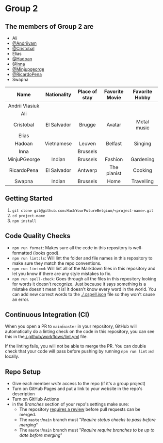 # Group 2

## **The members of Group 2 are**

- Ali
- [@Andriivam](/people/andriivam.md)
- [@Cristobal](/people/cristobal.md)
- Elias
- [@Hadoan](/people/hadoan.md)
- [@Inna](/people/inna.md)
- [@Minjupgeorge](/people/minjujoseph.md)
- [@RicardoPena](/people/ricardopena.md)
- Swapna

|      Name      | Nationality | Place of stay | Favorite Movie | Favorite Hobby |
| :------------: | :---------: | :-----------: | :------------: | :------------: |
| Andrii Vlasiuk |             |               |                |                |
|      Ali       |             |               |                |                |
|   Cristobal    | El Salvador |    Brugge     |     Avatar     |  Metal music   |
|     Elias      |             |               |                |                |
|     Hadoan     | Vietnamese  |    Leuven     |    Belfast     |    Singing     |
|      Inna      |             |   Brussels    |                |                |
|  MinjuPGeorge  |   Indian    |   Brussels    |    Fashion     |   Gardening    |
|  RicardoPena   | El Salvador |    Antwerp    |  The pianist   |    Cooking     |
|     Swapna     |   Indian    |   Brussels    |      Home      |   Travelling   |

<!-- describe your project -->

## Getting Started

<!-- a guide to using this repository -->

1. `git clone git@github.com:HackYourFutureBelgium/<project-name>.git`
2. `cd project-name`
3. `npm install`

## Code Quality Checks

- `npm run format`: Makes sure all the code in this repository is well-formatted
  (looks good).
- `npm run lint:ls`: Will lint the folder and file names in this repository to
  make sure they match the repo conventions.
- `npm run lint:md`: Will lint all of the Markdown files in this repository and
  let you know if there are any style mistakes to fix.
- `npm run spell-check`: Goes through all the files in this repository looking
  for words it doesn't recognize. Just because it says something is a mistake
  doesn't mean it is! It doesn't know every word in the world. You can add new
  correct words to the [./.cspell.json](./.cspell.json) file so they won't cause
  an error.

## Continuous Integration (CI)

When you open a PR to `main`/`master` in your repository, GitHub will
automatically do a linting check on the code in this repository, you can see
this in the[./.github/workflows/lint.yml](./.github/workflows/lint.yml) file.

If the linting fails, you will not be able to merge the PR. You can double check
that your code will pass before pushing by running `npm run lint:md` locally.

## Repo Setup

- Give each member _write_ access to the repo (if it's a group project)
- Turn on GitHub Pages and put a link to your website in the repo's description
- Turn on GitHub Actions
- in the _Branches_ section of your repo's settings make sure:
  - The repository
    [requires a review](https://github.blog/2018-03-23-require-multiple-reviewers/)
    before pull requests can be merged.
  - The `master`/`main` branch must "_Require status checks to pass before
    merging_"
  - The `master`/`main` branch must "_Require require branches to be up to date
    before merging_"
